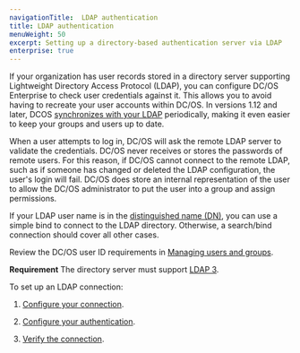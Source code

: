 ```yaml
---
navigationTitle:  LDAP authentication
title: LDAP authentication
menuWeight: 50
excerpt: Setting up a directory-based authentication server via LDAP
enterprise: true
---
```


<!-- The source repository for this topic is https://github.com/dcos/dcos-docs-site -->


If your organization has user records stored in a directory server supporting Lightweight Directory Access Protocol (LDAP), you can configure DC/OS Enterprise to check user credentials against it. This allows you to avoid having to recreate your user accounts within DC/OS. In versions 1.12 and later, DCOS [synchronizes with your LDAP](/mesosphere/dcos/2.0/security/ent/ldap/ldap-sync/) periodically, making it even easier to keep your groups and users up to date. 

When a user attempts to log in, DC/OS will ask the remote LDAP server to validate the credentials. DC/OS never receives or stores the passwords of remote users. For this reason, if DC/OS cannot connect to the remote LDAP, such as if someone has changed or deleted the LDAP configuration, the user's login will fail. DC/OS does store an internal representation of the user to allow the DC/OS administrator to put the user into a group and assign permissions.

If your LDAP user name is in the [distinguished name (DN)](https://www.ldap.com/ldap-dns-and-rdns), you can use a simple bind to connect to the LDAP directory. Otherwise, a search/bind connection should cover all other cases. 

Review the DC/OS user ID requirements in [Managing users and groups](/mesosphere/dcos/2.0/security/ent/users-groups/).

**Requirement** The directory server must support [LDAP 3](https://tools.ietf.org/html/rfc4511).

To set up an LDAP connection:

1. [Configure your connection](/mesosphere/dcos/2.0/security/ent/ldap/ldap-conn/).

2. [Configure your authentication](/mesosphere/dcos/2.0/security/ent/ldap/ldap-auth/).

3. [Verify the connection](/mesosphere/dcos/2.0/security/ent/ldap/ldap-verify/).
